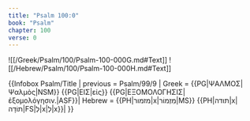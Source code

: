 ```yaml
---
title: "Psalm 100:0"
book: "Psalm"
chapter: 100
verse: 0
---
```

![[/Greek/Psalm/100/Psalm-100-000G.md#Text]]
![[/Hebrew/Psalm/100/Psalm-100-000H.md#Text]]

{{Infobox Psalm/Title |
  previous = Psalm/99/9 |
  Greek = {{PG|ΨΑΛΜΟΣ|Ψαλμὸς|NSM}} {{PG|ΕΙΣ|εἰς}} {{PG|ΕΞΟΜΟΛΟΓΗΣΙΣ|ἐξομολόγησιν.|ASF}}|
  Hebrew = {{PH|מזמור|x|מִזְמוֹר|MS}} {{PH|תודה|x|תוֹדָה|FS|לְ|x|לְ|x}}|
}}
